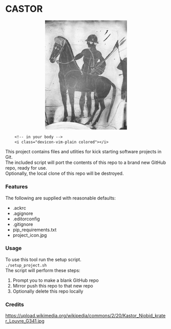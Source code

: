 # CASTOR
<p align="center">
    <img src="https://github.com/thetomcraig/CASTOR/blob/master/project_icon.jpg" width="256" align="middle">
</p>  
<p>  
        <!-- in your header -->
        <link rel="stylesheet" href="https://cdn.rawgit.com/konpa/devicon/df6431e323547add1b4cf45992913f15286456d3/devicon.min.css">

        <!-- in your body -->
        <i class="devicon-vim-plain colored"></i>
</p>  


This project contains files and utlities for kick starting software projects in Git.  
The included script will port the contents of this repo to a brand new GitHub repo, ready for use.  
Optionally, the local clone of this repo will be destroyed.  


### Features
The following are supplied with reasonable defaults:
  * .ackrc
  * .agignore
  * .editorconfig
  * .gitignore
  * pip_requirements.txt
  * project_icon.jpg

### Usage  
To use this tool run the setup script.  
`./setup_project.sh`  
The script will perform these steps:
  1. Prompt you to make a blank GitHub repo
  2. Mirror push this repo to that new repo
  3. Optionally delete this repo locally

### Credits
https://upload.wikimedia.org/wikipedia/commons/2/20/Kastor_Niobid_krater_Louvre_G341.jpg
